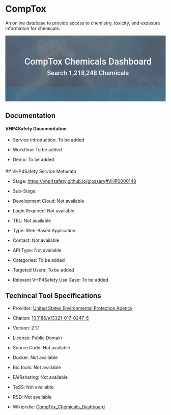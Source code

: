 <script>
  async function fetchGlossaryData() {
    const response = await fetch('https://raw.githubusercontent.com/VHP4Safety/glossary/refs/heads/main/glossary.owl');
    const text = await response.text();
    const parser = new DOMParser();
    const rdf = parser.parseFromString(text, 'application/rdf+xml');
    const namespace = 'https://vhp4safety.github.io/glossary#';
    const glossaryData = {};

    rdf.querySelectorAll(`[rdf\\:about^="${namespace}"]`).forEach(node => {
      const id = node.getAttribute('rdf:about').replace(namespace, '');
      const label = node.querySelector('rdfs\\:label')?.textContent || 'Not available';
      const description = node.querySelector('dc\\:description')?.textContent || 'Not available';
      glossaryData[id] = { label, description };
    });

    return glossaryData;
  }

  async function initGlossaryButtons() {
    const glossaryData = await fetchGlossaryData();
    document.querySelectorAll('a[href^="https://vhp4safety.github.io/glossary#"]').forEach(link => {
      const id = link.href.replace('https://vhp4safety.github.io/glossary#', '');
      if (glossaryData[id]) {
        const button = document.createElement('button');
        button.textContent = 'ℹ️';
        button.style.marginLeft = '5px';
        button.onclick = () => {
          alert(`Title: ${id}\nLabel: ${glossaryData[id].label}\nDescription: ${glossaryData[id].description}`);
        };
        link.parentNode.insertBefore(button, link.nextSibling);
      }
    });
  }

  document.addEventListener('DOMContentLoaded', initGlossaryButtons);
</script>

# CompTox

<!--- This file is autogenerated. Edit comptox.json to make changes in this page. --->

An online database to provide access to chemistry, toxicity, and exposure information for chemicals.

![CompTox logo](https://raw.githubusercontent.com/VHP4Safety/cloud/main/docs/service/comptox.png)

## Documentation

#### VHP4Safety Documentation

* Service Introduction: To be added

* Workflow: To be added

* Demo: To be added

<h4 id='tess-widget-materials-header'></h4>

<div id='tess-widget-materials-list' class='tess-widget tess-widget-list'></div>
<script>
  function initTeSSWidgets() {
    var query = 'comptox';
    if (query.trim() != '') {
      TessWidget.Materials(document.getElementById('tess-widget-materials-list'),
                           'SimpleList',
                           {
                             opts: {
                               enableSearch: false
                             },
                             params: {
                               pageSize: 5,
                               q: query
                             }
                           });
      document.getElementById('tess-widget-materials-header').innerHTML = 'Documentation from ELIXIR TeSS'
    }
}
</script>
<script async='' defer='' src='https://elixirtess.github.io/TeSS_widgets/components/js/tess-widget-standalone.js' onload='initTeSSWidgets()'></script>
## VHP4Safety Service Metadata

* Stage: https://vhp4safety.github.io/glossary#VHP0000148

* Sub-Stage: 

* Development Cloud: Not available

* Login Required: Not available

* TRL: Not available

* Type: Web-Based Application

* Contact: Not available

* API Type: Not available

* Categories: To be added

* Targeted Users: To be added

* Relevant VHP4Safety Use Case: To be added

## Techincal Tool Specifications

* Provider: [United States Environmental Protection Agency](https://www.epa.gov/)

* Citation: [10.1186/s13321-017-0247-6](https://doi.org/10.1186/s13321-017-0247-6)

* Version: 2.1.1

* License: Public Domain

* Source Code: Not available

* Docker: Not available

* Bio.tools: Not available

* FAIRsharing: Not available

* TeSS: Not available

* RSD: Not available

* Wikipedia: [CompTox_Chemicals_Dashboard](CompTox_Chemicals_Dashboard)

<script type="application/ld+json">
  {
    "@context": "https://schema.org/",
    "@type": "SoftwareApplication",
    "http://purl.org/dc/terms/conformsTo": {
      "@type": "CreativeWork", "@id": "https://bioschemas.org/profiles/ComputationalTool/1.0-RELEASE"
    },
    "@id" : "https://vhp4safety.github.io/cloud/service/comptox",
    "name": "CompTox",
    "description": "An online database to provide access to chemistry, toxicity, and exposure information for chemicals.",
    "url": "https://comptox.epa.gov/dashboard/"
  }
</script>
